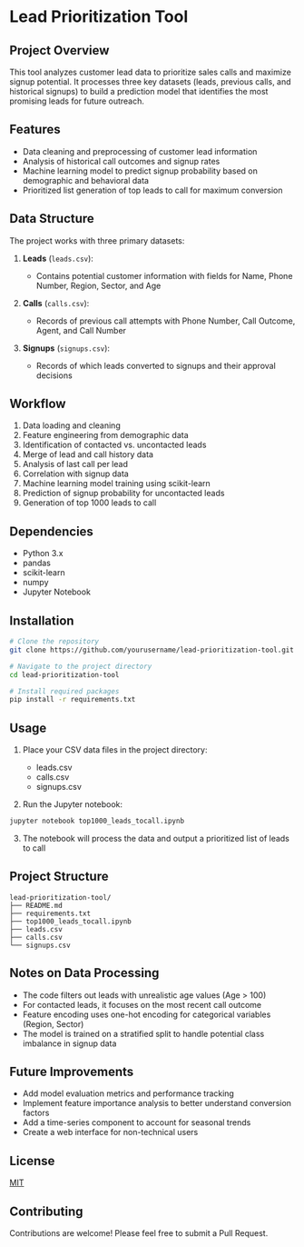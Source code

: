 # Lead Prioritization Tool

## Project Overview
This tool analyzes customer lead data to prioritize sales calls and maximize signup potential. It processes three key datasets (leads, previous calls, and historical signups) to build a prediction model that identifies the most promising leads for future outreach.

## Features
- Data cleaning and preprocessing of customer lead information
- Analysis of historical call outcomes and signup rates
- Machine learning model to predict signup probability based on demographic and behavioral data
- Prioritized list generation of top leads to call for maximum conversion

## Data Structure
The project works with three primary datasets:
1. **Leads** (`leads.csv`):
   - Contains potential customer information with fields for Name, Phone Number, Region, Sector, and Age
   
2. **Calls** (`calls.csv`):
   - Records of previous call attempts with Phone Number, Call Outcome, Agent, and Call Number
   
3. **Signups** (`signups.csv`):
   - Records of which leads converted to signups and their approval decisions

## Workflow
1. Data loading and cleaning
2. Feature engineering from demographic data
3. Identification of contacted vs. uncontacted leads
4. Merge of lead and call history data
5. Analysis of last call per lead
6. Correlation with signup data
7. Machine learning model training using scikit-learn
8. Prediction of signup probability for uncontacted leads
9. Generation of top 1000 leads to call

## Dependencies
- Python 3.x
- pandas
- scikit-learn
- numpy
- Jupyter Notebook

## Installation
```bash
# Clone the repository
git clone https://github.com/yourusername/lead-prioritization-tool.git

# Navigate to the project directory
cd lead-prioritization-tool

# Install required packages
pip install -r requirements.txt
```

## Usage
1. Place your CSV data files in the project directory:
   - leads.csv
   - calls.csv
   - signups.csv

2. Run the Jupyter notebook:
```bash
jupyter notebook top1000_leads_tocall.ipynb
```

3. The notebook will process the data and output a prioritized list of leads to call

## Project Structure
```
lead-prioritization-tool/
├── README.md
├── requirements.txt
├── top1000_leads_tocall.ipynb
├── leads.csv
├── calls.csv
└── signups.csv
```

## Notes on Data Processing
- The code filters out leads with unrealistic age values (Age > 100)
- For contacted leads, it focuses on the most recent call outcome
- Feature encoding uses one-hot encoding for categorical variables (Region, Sector)
- The model is trained on a stratified split to handle potential class imbalance in signup data

## Future Improvements
- Add model evaluation metrics and performance tracking
- Implement feature importance analysis to better understand conversion factors
- Add a time-series component to account for seasonal trends
- Create a web interface for non-technical users

## License
[MIT](https://choosealicense.com/licenses/mit/)

## Contributing
Contributions are welcome! Please feel free to submit a Pull Request.